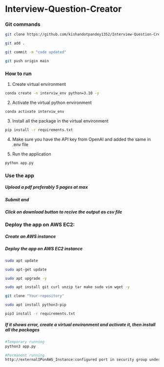 # Interview-Question-Creator

### Git commands

``` bash
git clone https://github.com/kishandotpandey1352/Interview-Question-Creator.git
```
```bash
git add .
```
```bash
git commit -m "code updated"
```
```bash
git push origin main
```

### How to run

1. Create virtual environment
``` bash
conda create -n interviw_env python=3.10 -y
```
2. Activate the virtual python environment
```bash
conda activate interviw_env

```
3. Install all the package in the virtual environment
```bash
pip install -r requirements.txt

```
4. Make sure you have the API key from OpenAI and added the same in .env file

5. Run the application 
```bash
python app.py

```

### Use the app
#####  Upload a pdf preferably 5 pages at max
#####  Submit and
#####  Click on download button to recive the output as csv file

### Deploy the app on AWS EC2: 
##### Create an AWS instance

##### Deploy the app on AWS EC2 instance
```bash
sudo apt update
```

```bash
sudo apt-get update
```

```bash
sudo apt upgrade -y
```

```bash
sudo apt install git curl unzip tar make sudo vim wget -y
```

```bash
git clone "Your-repository"
```

```bash
sudo apt install python3-pip
```

```bash
pip3 install -r requirements.txt
```
##### If it shows error, create a virtual environment and activate it, then install all the packages

```bash
#Temporary running
python3 app.py
```

```bash
#Permanent running
http://externalIPonAWS_Instance:configured port in security group under inbound rules
```